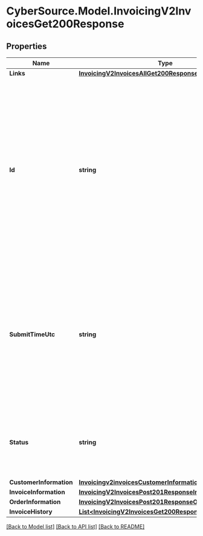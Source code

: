 # CyberSource.Model.InvoicingV2InvoicesGet200Response
## Properties

Name | Type | Description | Notes
------------ | ------------- | ------------- | -------------
**Links** | [**InvoicingV2InvoicesAllGet200ResponseLinks1**](InvoicingV2InvoicesAllGet200ResponseLinks1.md) |  | [optional] 
**Id** | **string** | An unique identification number generated by Cybersource to identify the submitted request. Returned by all services. It is also appended to the endpoint of the resource. On incremental authorizations, this value with be the same as the identification number returned in the original authorization response.  | [optional] 
**SubmitTimeUtc** | **string** | Time of request in UTC. Format: &#x60;YYYY-MM-DDThh:mm:ssZ&#x60; **Example** &#x60;2016-08-11T22:47:57Z&#x60; equals August 11, 2016, at 22:47:57 (10:47:57 p.m.). The &#x60;T&#x60; separates the date and the time. The &#x60;Z&#x60; indicates UTC.  Returned by Cybersource for all services.  | [optional] 
**Status** | **string** | The status of the invoice.  Possible values: - DRAFT - CREATED - SENT - PARTIAL - PAID - CANCELED  | [optional] 
**CustomerInformation** | [**Invoicingv2invoicesCustomerInformation**](Invoicingv2invoicesCustomerInformation.md) |  | [optional] 
**InvoiceInformation** | [**InvoicingV2InvoicesPost201ResponseInvoiceInformation**](InvoicingV2InvoicesPost201ResponseInvoiceInformation.md) |  | [optional] 
**OrderInformation** | [**InvoicingV2InvoicesPost201ResponseOrderInformation**](InvoicingV2InvoicesPost201ResponseOrderInformation.md) |  | [optional] 
**InvoiceHistory** | [**List&lt;InvoicingV2InvoicesGet200ResponseInvoiceHistory&gt;**](InvoicingV2InvoicesGet200ResponseInvoiceHistory.md) |  | [optional] 

[[Back to Model list]](../README.md#documentation-for-models) [[Back to API list]](../README.md#documentation-for-api-endpoints) [[Back to README]](../README.md)

